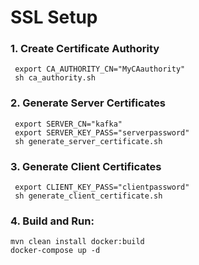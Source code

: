 # SSL Setup


### 1. Create Certificate Authority
```shell script
 export CA_AUTHORITY_CN="MyCAauthority"
 sh ca_authority.sh
``` 

### 2. Generate Server Certificates

```shell script
 export SERVER_CN="kafka"
 export SERVER_KEY_PASS="serverpassword"
 sh generate_server_certificate.sh
```

### 3. Generate Client Certificates

```shell script
 export CLIENT_KEY_PASS="clientpassword"
 sh generate_client_certificate.sh
``` 

### 4. Build and Run:
```shell script
mvn clean install docker:build
docker-compose up -d 
```
